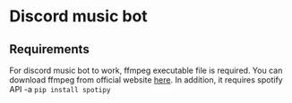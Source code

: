 # Discord music bot

## Requirements
For discord music bot to work, ffmpeg executable file is required. You can download ffmpeg from official website [here](https://ffmpeg.org/download.html).
In addition, it requires spotify API -a
`pip install spotipy`

